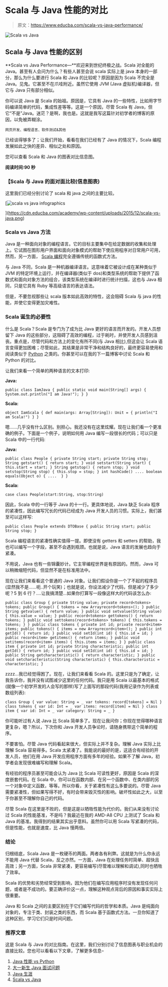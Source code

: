# Scala 与 Java 性能的对比

> 原文：<https://www.educba.com/scala-vs-java-performance/>

![Scala vs Java](img/7cabd8c6bed1f07a50fbbf51db5892fb.png)



## Scala 与 Java 性能的区别

**Scala vs Java Performance—**欢迎来到世纪终极之战。Scala 对全能的 Java。甚至有人会问为什么？有些人甚至会说 scala 实际上是 java 本身的一部分，那么为什么要进行 Scala 和 Java 的比较呢？原因是因为 Scala 不完全是 Java。见鬼。它甚至不在爪哇附近。虽然它使用 JVM (Java 虚拟机)编译器，但它与 Java 只有部分相似。

你可以说 Java 是 Scala 的始祖。原因是，它具有 Java 的一些特性，比如用字节码编译简单的代码，集成性差等等。这是一个原因，尽管 Scala 有 Java，但它“不是”Java。迷茫？是啊，我也是。这就是我写这篇针对初学者的博客的原因，以免被弄糊涂。

<small>网页开发、编程语言、软件测试&其他</small>

已经谈得够多了；让我们开始，看看在我们已经有了 Java 的情况下，Scala 编程发展如此之快的差异、相似之处和原因。

您可以查看 Scala 和 Java 的图表对比信息图。

**阅读时间:90 秒**

### 【Scala 与 Java 的面对面比较(信息图表)

这里我们已经分别讨论了 scala 和 java 之间的主要比较。

[![scala vs java infographics](img/d04ee60a69580e1a94a5bcf62e151515.png)

](https://cdn.educba.com/academy/wp-content/uploads/2015/12/scala-vs-java.png) 

### Scala vs Java 方法

Java 是一种面向对象的编程语言。它的目标主要集中在给定数据的收集和处理上。它试图在图形用户界面和面向对象模式的帮助下使应用程序对日常用户可用，然而，另一方面， [Scala 编程](https://www.educba.com/what-is-scala/)完全遵循传统的函数式方法。

与 Java 不同，Scala 是一种机器编译语言。这意味着它被设计成在某种类似于 JVM 的特定环境上运行，并在编译器(类似于 dos)和类型系统的帮助下提供了函数式和面向对象方法的组合，该类型系统在编译时进行统计扫描，这也与 Java 相同，只是它具有 Ruby 等高级语言的表达语法。

但是，不要忽视那些让 scala 版本如此高效的特性，这会阻碍 Scala 与 java 的性能，并使它变得更加灾难性。

### Scala 诞生的必要性

什么是 Scala？Scala 是专门为了成为比 Java 更好的语言而开发的。开发人员想留下 Java 的这些部分，这阻碍了高效的编程，过于耗时，并使开发人员感到沮丧。重点是，尽管代码和方法上的变化有所不同(与 Java 相比),但这会让 Scala 语言变得更加困难；尽管如此，其结果是非常干净和结构良好的，最终更容易使用和阅读类似于 [Python](https://www.educba.com/software-development/courses/python-certification-course/ "Python Training Course Bundle") 之类的。你甚至可以在我的下一篇博客中讨论 Scala 和 Python 的对比。

让我们来看一个简单的两种语言的文本打印:

**Java:**

`public class IamJava {
public static void main(String[] args) {
System.out.println("I am Java!");
}
}`

**Scala:**

`object IamScala {
def main(args: Array[String]): Unit = {
println("I am Scala!")
}
}`

嗯……几乎没有什么区别。别担心。我还没有在这里炫耀。现在让我们看一个更准确的例子。下面是一个例子，说明如何用 Java 编写一段很长的代码；可以只是 Scala 中的一行代码:

**Java:**

`public class People
{
private String start;
private String stop;
String getstart() { return start; }
void setstart(String start) { this.start = start; }
String getstop() { return stop; }
void setstop(String stop) { this.stop = stop; }
int hashCode() ....
boolean equals(Object o) { ....  }
}`

**Scala:**

`case class People(start:String, stop:String)`

因此，Scala 中的一行等于 Java 的十一行。更具体地说，Java 缺乏 Scala 程序的紧凑性，因此编写冗长的代码已经成为 Java 开发人员的习惯。实际上，我们甚至可以这样写:

`public class People extends DTOBase
{
public String start;
public String stop;
}`

Scala 编程语言的紧凑性确实值得一提。即使没有 getters 和 setters 的帮助，我也可以编写一个字段，甚至不会遇到瓶颈。也就是说，Java 语言的发展也趋向于紧凑。

不用说，Java 也有一些锦囊妙计。它主宰编程世界是有原因的。然而，Java 可以稍微缩短代码，但显然不是在标准用法中。

现在让我们来看看这个普通的 Java 对象。让我们假设你是一个了不起的程序员(显然我不是……呃..开个玩笑)；也就是说，你设法减少了代码，但是减少了多少呢？5 到 6 行？….让我搞清楚…如果你打算写一段像这样大的代码该怎么办:

`public class Group {
private String value;
private record<tokens> tokens;
public Group() {
tokens = new Arrayrecord<tokens>();
}
public String getvalue() {
return value;
}
public void setvalue(String value) {
this.value = value;
}
public record<tokens> gettokens() {
return tokens;
}
public void settokens(record<tokens> tokens) {
this.tokens = tokens;
}
}
public class tokens {
private int id;
private record<item> items;
public tokens() {
items = new Arrayrecord<item>();
}
public int getId() {
return id;
}
public void setId(int id) {
this.id = id;
}
public record<item> getitems() {
return items;
}
public void setitems(record<item> items) {
this.items = items;
}
}
public class item {
private int id;
private String characteristic;
public int getId() {
return id;
}
public void setId(int id) {
this.id = id;
}
public String getcharacteristic() {
return characteristic;
}
public void setcharacteristic(String characteristic) {
this.characteristic = characteristic;
}` 

zzzz…我已经觉得困了。现在，让我们来看看 Scala 的。这里只是为了确定，让我告诉你，我并没有试图减少这里的任何代码。我只是用 Scala 以最基本的格式(就像一个初学开发的人会写的那样)写了上面写的那段代码(我用记录作为列表或数组列表):

`class Group {
var value: String = _
var tokens: record[tokens] = Nil
}
class tokens {
var id: Int = _
var items: record[item] = Nil
}
class item {
var id: Int = _
var category: String = _
}`

你可能听过有人说 Java 比 Scala 简单多了。现在让我问你；你现在觉得哪种语言更复杂，嗯？所以，下次你和 Java 开发人员争论时，请随身携带这个简单的程序。

不要害怕。尽管 Java 代码看起来很大，但实际上并不复杂。理解 Java 实际上比理解 Scala 容易得多。Scala 太紧凑了。我能说的最好的是，这适合有经验的开发人员，他们在用 Java 开发应用程序方面有多年的经验。如果不了解 Java，初学者会发现很难编写和理解 Scala。

有经验的程序员甚至可能会认为 Java 比 Scala 可读性更好，原因是 Scala 的深度嵌套代码。在 Scala 中，你可以在函数内部、在另一个函数中、在类内部的另一个对象中定义函数，等等。所以你看，关于紧凑性有这么多要说的。尽管 Java 需要紧凑性，但如果写得不好，有时会带来毁灭性的影响。破坏性如此之大，以至于你甚至不理解你自己的代码。

尽管 Scala 在这里是不败的，但是这是以牺牲性能为代价的。我们从来没有讨论过 Scala 的性能基准，不是吗？我最近在我的 AMD-A8 CPU 上测试了 Scala 和 Java 的基准。我得到的结果其实出乎意料。虽然你可以用 Scala 写紧凑的代码，但是性能，也就是速度，比 Java 慢两倍。

### 结论

归根结底，Scala Java 是一枚硬币的两面。两者各有利弊。这就是为什么你永远不能用 Java 代替 Scala，反之亦然。一方面，Java 在处理任务时简单、超快且高效；另一方面，Scala 非常紧凑，更容易编写(尽管难以理解和调试),同时也牺牲了效率。

Scala 的优势和劣势经常受到影响，因为他们在编写应用程序时没有发现任何问题，或者是不成功的。要正确评价这一点，理解这种观点背后的原因和事实实际上很重要。

Java 和 Scala 之间的主要区别在于它们编写代码的哲学和本质。Java 是纯面向对象的，专注于类、封装之类的东西，而 Scala 基于函数式方法。一旦你知道了这种区别，学习它们只是时间问题。

### 推荐文章

这是 Scala 与 Java 的对比指南。在这里，我们分别讨论了信息图表与职业机会的直接比较。您也可以看看以下文章，了解更多信息–

1.  [Java 性能 vs Python](https://www.educba.com/java-performance-vs-python/)
2.  [大一新生 Java 面试问题](https://www.educba.com/java-interview-questions/)
3.  [Java 生涯](https://www.educba.com/career-in-java/)
4.  [Scala vs Java](https://www.educba.com/scala-vs-java/)





